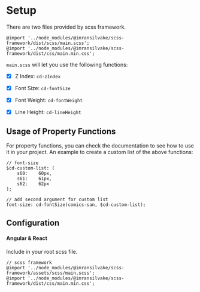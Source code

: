 # Setup
There are two files provided by scss framework.
```
@import '../node_modules/@imransilvake/scss-framework/dist/scss/main.scss';
@import '../node_modules/@imransilvake/scss-framework/dist/css/main.min.css';
```

`main.scss` will let you use the following functions:
- [X] Z Index: `cd-zIndex`
- [X] Font Size: `cd-fontSize`
- [X] Font Weight: `cd-fontWeight`
- [X] Line Height: `cd-lineHeight`


## Usage of Property Functions
For property functions, you can check the documentation to see how to use it in your project. 
An example to create a custom list of the above functions:
```
// font-size
$cd-custom-list: (
	s60:    60px,
	s61:    61px,
	s62:    62px
);

// add second argument for custom list
font-size: cd-fontSize(comics-san, $cd-custom-list);
```


## Configuration

#### Angular & React
Include in your root scss file.
```
// scss framework
@import '../node_modules/@imransilvake/scss-framework/assets/scss/main.scss';
@import '../node_modules/@imransilvake/scss-framework/dist/css/main.min.css';
```
